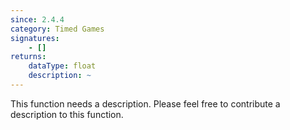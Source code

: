 ```yaml
---
since: 2.4.4
category: Timed Games
signatures:
    - []
returns:
    dataType: float
    description: ~
---
```


This function needs a description. Please feel free to contribute a description to this function.
